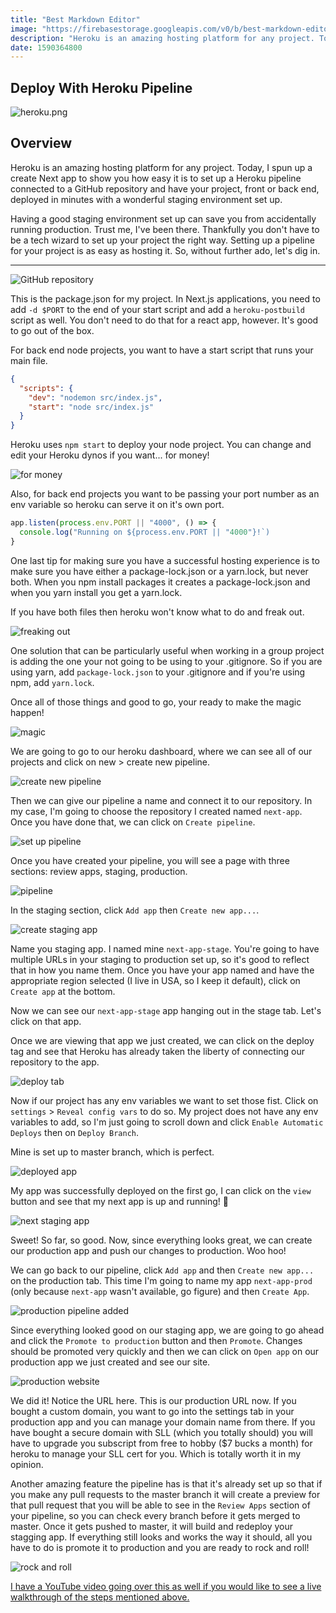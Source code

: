 ```yaml
---
title: "Best Markdown Editor"
image: "https://firebasestorage.googleapis.com/v0/b/best-markdown-editor.appspot.com/o/images%2Fheroku.png?alt=media&token=defb3b3d-08db-4d31-aeb9-ada552509c5d"
description: "Heroku is an amazing hosting platform for any project. Today, I spun up a create Next app to show you how easy it is to set up a Heroku pipeline connected to a GitHub repository and have your project, front or back end, deployed in minutes with a wonderful staging environment set up."
date: 1590364800
---
```


## Deploy With Heroku Pipeline

![heroku.png](https://firebasestorage.googleapis.com/v0/b/best-markdown-editor.appspot.com/o/images%2Fheroku.png?alt=media&token=defb3b3d-08db-4d31-aeb9-ada552509c5d)

## Overview

Heroku is an amazing hosting platform for any project. Today, I spun up a create Next app to show you how easy it is to set up a Heroku pipeline connected to a GitHub repository and have your project, front or back end, deployed in minutes with a wonderful staging environment set up.

Having a good staging environment set up can save you from accidentally running production. Trust me, I've been there. Thankfully you don't have to be a tech wizard to set up your project the right way. Setting up a pipeline for your project is as easy as hosting it. So, without further ado, let's dig in.

---

![GitHub repository](https://dev-to-uploads.s3.amazonaws.com/i/hky92ip3kiqk3yjoxzw0.png)

This is the package.json for my project. In Next.js applications, you need to add `-d $PORT` to the end of your start script and add a `heroku-postbuild` script as well. You don't need to do that for a react app, however. It's good to go out of the box.

For back end node projects, you want to have a start script that runs your main file.

```json
{
  "scripts": {
    "dev": "nodemon src/index.js",
    "start": "node src/index.js"
  }
}
```

Heroku uses `npm start` to deploy your node project. You can change and edit your Heroku dynos if you want... for money!

![for money](https://external-content.duckduckgo.com/iu/?u=https%3A%2F%2Fmedia.giphy.com%2Fmedia%2FFWfURU6rf4hAk%2Fgiphy.gif&f=1&nofb=1)

Also, for back end projects you want to be passing your port number as an env variable so heroku can serve it on it's own port.

```javascript
app.listen(process.env.PORT || "4000", () => {
  console.log("Running on ${process.env.PORT || "4000"}!`)
}
```

One last tip for making sure you have a successful hosting experience is to make sure you have either a package-lock.json or a yarn.lock, but never both. When you npm install packages it creates a package-lock.json and when you yarn install you get a yarn.lock.

If you have both files then heroku won't know what to do and freak out.

![freaking out](https://external-content.duckduckgo.com/iu/?u=https%3A%2F%2Fs18670.pcdn.co%2Fwp-content%2Fuploads%2Fbreathing-in-and-out.gif&f=1&nofb=1)

One solution that can be particularly useful when working in a group project is adding the one your not going to be using to your .gitignore. So if you are using yarn, add `package-lock.json` to your .gitignore and if you're using npm, add `yarn.lock`.

Once all of those things and good to go, your ready to make the magic happen!

![magic](https://external-content.duckduckgo.com/iu/?u=http%3A%2F%2F25.media.tumblr.com%2Ftumblr_m3gzxnu8XZ1r4xouyo1_250.gif&f=1&nofb=1)

We are going to go to our heroku dashboard, where we can see all of our projects and click on new > create new pipeline.

![create new pipeline](https://dev-to-uploads.s3.amazonaws.com/i/6usjrmhwn2h7r7yctfto.png)

Then we can give our pipeline a name and connect it to our repository. In my case, I'm going to choose the repository I created named `next-app`. Once you have done that, we can click on `Create pipeline`.

![set up pipeline](https://dev-to-uploads.s3.amazonaws.com/i/7a89ce5qj6a4duspkn8m.png)

Once you have created your pipeline, you will see a page with three sections: review apps, staging, production.

![pipeline](https://dev-to-uploads.s3.amazonaws.com/i/e74f3a54zx7mpy8vpoey.png)

In the staging section, click `Add app` then `Create new app...`.

![create staging app](https://dev-to-uploads.s3.amazonaws.com/i/d8nnlxmuqcl1al3gqrig.png)

Name you staging app. I named mine `next-app-stage`. You're going to have multiple URLs in your staging to production set up, so it's good to reflect that in how you name them. Once you have your app named and have the appropriate region selected (I live in USA, so I keep it default), click on `Create app` at the bottom.

Now we can see our `next-app-stage` app hanging out in the stage tab. Let's click on that app.

Once we are viewing that app we just created, we can click on the deploy tag and see that Heroku has already taken the liberty of connecting our repository to the app.

![deploy tab](https://dev-to-uploads.s3.amazonaws.com/i/lbfomqxuhbutpy47uvqe.png)

Now if our project has any env variables we want to set those fist. Click on `settings` > `Reveal config vars` to do so. My project does not have any env variables to add, so I'm just going to scroll down and click `Enable Automatic Deploys` then on `Deploy Branch`.

Mine is set up to master branch, which is perfect.

![deployed app](https://dev-to-uploads.s3.amazonaws.com/i/83lechbrsd0e5vtdvui3.png)

My app was successfully deployed on the first go, I can click on the `view` button and see that my next app is up and running! :tada:

![next staging app](https://dev-to-uploads.s3.amazonaws.com/i/vzvw5bo3ysqffyg1tmvx.png)

Sweet! So far, so good. Now, since everything looks great, we can create our production app and push our changes to production. Woo hoo!

We can go back to our pipeline, click `Add app` and then `Create new app...` on the production tab. This time I'm going to name my app `next-app-prod` (only because `next-app` wasn't available, go figure) and then `Create App`.

![production pipeline added](https://dev-to-uploads.s3.amazonaws.com/i/x6rz1snnlzcnsqu3mo7z.png)

Since everything looked good on our staging app, we are going to go ahead and click the `Promote to production` button and then `Promote`. Changes should be promoted very quickly and then we can click on `Open app` on our production app we just created and see our site.

![production website](https://dev-to-uploads.s3.amazonaws.com/i/5fh7rpe0tvpqdnirpf24.png)

We did it! Notice the URL here. This is our production URL now. If you bought a custom domain, you want to go into the settings tab in your production app and you can manage your domain name from there. If you have bought a secure domain with SLL (which you totally should) you will have to upgrade you subscript from free to hobby (\$7 bucks a month) for heroku to manage your SLL cert for you. Which is totally worth it in my opinion.

Another amazing feature the pipeline has is that it's already set up so that if you make any pull requests to the master branch it will create a preview for that pull request that you will be able to see in the `Review Apps` section of your pipeline, so you can check every branch before it gets merged to master. Once it gets pushed to master, it will build and redeploy your stagging app. If everything still looks and works the way it should, all you have to do is promote it to production and you are ready to rock and roll!

![rock and roll](https://external-content.duckduckgo.com/iu/?u=http%3A%2F%2Fmemecrunch.com%2Fmeme%2FAWGN%2Frock-and-roll%2Fimage.jpg&f=1&nofb=1)

[I have a YouTube video going over this as well if you would like to see a live walkthrough of the steps mentioned above.](https://youtu.be/nlBBAdkUEO4)
